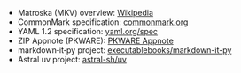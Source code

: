 - Matroska (MKV) overview: [Wikipedia](https://en.wikipedia.org/wiki/Matroska)
- CommonMark specification: [commonmark.org](https://commonmark.org)
- YAML 1.2 specification: [yaml.org/spec](https://yaml.org/spec/)
- ZIP Appnote (PKWARE): [PKWARE Appnote](https://pkware.cachefly.net/webdocs/casestudies/APPNOTE.TXT)
- markdown‑it‑py project: [executablebooks/markdown-it-py](https://github.com/executablebooks/markdown-it-py)
- Astral uv project: [astral-sh/uv](https://github.com/astral-sh/uv)
